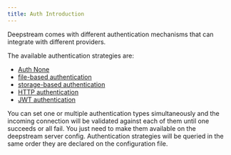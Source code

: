 ```yaml
---
title: Auth Introduction
---
```


Deepstream comes with different authentication mechanisms that can integrate with different providers.

The available authentication strategies are:

- [Auth None](/docs/tutorials/core/auth/none/)
- [file-based authentication](/docs/tutorials/core/auth/file/)
- [storage-based authentication](/docs/tutorials/core/auth/storage/)
- [HTTP authentication](/docs/tutorials/core/auth/http-webhook/)
- [JWT authentication](/docs/tutorials/core/auth/jwt-auth/)


You can set one or multiple authentication types simultaneously and the incoming connection will be validated against each of them until one succeeds or all fail. You just need to make them available on the deepstream server config. Authentication strategies will be queried in the same order they are declared on the configuration file.
